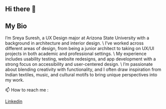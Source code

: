 ## Hi there 👋
## My Bio
I’m Sreya Suresh, a UX Design major at Arizona State University with a background in architecture and interior design. \ I’ve worked across different areas of design, from being a junior architect to taking on UX/UI projects in both academic and professional settings. \ My experience includes usability testing, website redesigns, and app development with a strong focus on accessibility and user-centered design. \ I’m passionate about blending creativity with functionality, and I often draw inspiration from Indian textiles, music, and cultural motifs to bring unique perspectives into my work.

📫 How to reach me : 

[Linkedin](https://www.linkedin.com/in/sreya-suresh-bb6422174/)

<!--
**ssure114/ssure114** is a ✨ _special_ ✨ repository because its `README.md` (this file) appears on your GitHub profile.

Here are some ideas to get you started:

- 🔭 I’m currently working on ...
- 🌱 I’m currently learning ...
- 👯 I’m looking to collaborate on ...
- 🤔 I’m looking for help with ...
- 💬 Ask me about ...
- 📫 How to reach me: ...
- 😄 Pronouns: ...
- ⚡ Fun fact: ...
-->
